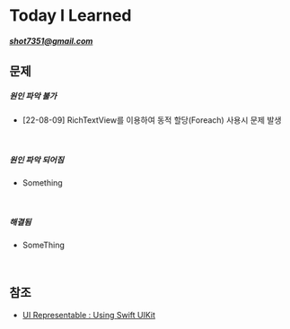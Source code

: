 #  Today I Learned
##### <shot7351@gmail.com>

## 문제
##### 원인 파악 불가
- [22-08-09] RichTextView를 이용하여 동적 할당(Foreach) 사용시 문제 발생
<br/>

##### 원인 파악 되어짐
 - Something 
<br/>

##### 해결됨
- SomeThing
<br/>

## 참조
- [UI Representable : Using Swift UIKit](https://ally10.tistory.com/43, "google link")


